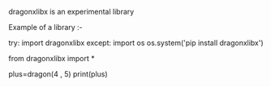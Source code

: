 dragonxlibx is an experimental library

Example of a library :-

try:
    import dragonxlibx
except:
    import os
    os.system('pip install dragonxlibx')

from dragonxlibx import *

plus=dragon(4 , 5)
print(plus)
